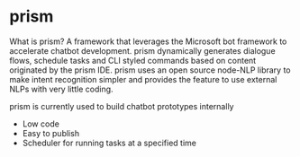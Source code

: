 # prism
What is prism? A framework that leverages the Microsoft bot framework to accelerate chatbot development. prism dynamically generates dialogue flows, schedule tasks and CLI styled commands based on content originated by the prism IDE. prism uses an open source node-NLP library to make intent recognition simpler and provides the feature to use external NLPs with very little coding.

prism is currently used to build chatbot prototypes internally 

-	Low code
-	Easy to publish
-	Scheduler for running tasks at a specified time
